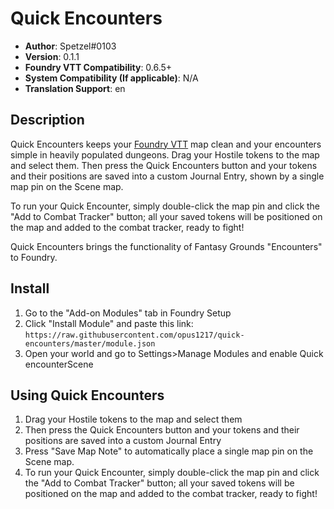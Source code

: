 # Quick Encounters

* **Author**: Spetzel#0103
* **Version**: 0.1.1
* **Foundry VTT Compatibility**: 0.6.5+
* **System Compatibility (If applicable)**: N/A
* **Translation Support**: en


## Description

Quick Encounters keeps your [Foundry VTT](https://foundryvtt.com/) map clean and your encounters simple in heavily populated dungeons. Drag your Hostile tokens to the map and select them. Then press the Quick Encounters button and your tokens and their positions are saved into a custom Journal Entry, shown by a single map pin on the Scene map.

To run your Quick Encounter, simply double-click the map pin and click the "Add to Combat Tracker" button; all your saved tokens will be positioned on the map and added to the combat tracker, ready to fight!

Quick Encounters brings the functionality of Fantasy Grounds "Encounters" to Foundry.

## Install

1. Go to the "Add-on Modules" tab in Foundry Setup
2. Click "Install Module" and paste this link: `https://raw.githubusercontent.com/opus1217/quick-encounters/master/module.json`
3. Open your world and go to Settings>Manage Modules and enable Quick encounterScene

## Using Quick Encounters
1. Drag your Hostile tokens to the map and select them
2. Then press the Quick Encounters button and your tokens and their positions are saved into a custom Journal Entry
3. Press "Save Map Note" to automatically place a single map pin on the Scene map.
4. To run your Quick Encounter, simply double-click the map pin and click the "Add to Combat Tracker" button; all your saved tokens will be positioned on the map and added to the combat tracker, ready to fight!
